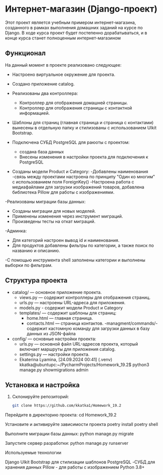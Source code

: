 # Интернет-магазин (Django-проект)

Этот проект является учебным примером интернет-магазина, созданного в рамках выполнения домашних заданий на курсе по Django. В ходе курса проект будет постепенно дорабатываться, и в конце курса станет полноценным интернет-магазином 

## Функционал

На данный момент в проекте реализовано следующее:
- Настроено виртуальное окружение для проекта.
- Создано приложение catalog.
  
- Реализованы два контроллера:
  - Контроллер для отображения домашней страницы.
  - Контроллер для отображения страницы с контактной информацией.
- Шаблоны для страниц (главная страница и страница с контактами) вынесены в отдельную папку и стилизованы с использованием UIkit Bootstrap.
  
- Подключена СУБД PostgreSQL для раюоты с проектом:
  - создана база данных
  - Внесены изменения в настройки проекта  для подключения к PostgreSQL
    
- Созданы модели Product и Category:
  -Добавлены наименования
  -связь между проектами настроена по принципу "Один ко многим" с использованием поля ForeignKey()
-Настроена работа с медиафайлами для загрузки изображений товаров, добавлена библиотека Pillow для работы с изображениями.

-Реализованы миграции базы данных:
  - Созданы миграции для новых моделей.
  - Применены изменения через инструмент миграций.
  - Произведены тесты на откат миграций.
    
-Админка:
  - Для категорий настроен вывод id и наименования.
  - Для продуктов добавлены фильтры по категории, а также поиск по названию и описанию.
    
-С помощью инструмента shell заполнены категории и выполнены выборки по фильтрам.

## Структура проекта

- catalog/ — основное приложение проекта.
  - views.py — содержит контроллеры для отображения страниц.
  - urls.py — настроены URL-адреса для приложения.
  - models.py - содержит модели Product и Category
  - templates/ — содержит шаблоны для страниц:
    - home.html — главная страница.
    - contacts.html — страница контактов.
  -managment/commands/- содержит кастомную команду для загрузки данных в базу данных из JSON-файла
- config/ — основные настройки проекта:
  - urls.py — основной файл URL-адресов проекта, который включает маршруты для приложения catalog.
  - settings.py — настройки проекта.
  - Ekaterina Lyamina, [24.09.2024 00:41]
(.venv) kkatka@ubuntupc:~/PycharmProjects/Homework_19.2$ python3 manage.py showmigrations
admin

## Установка и настройка

1. Склонируйте репозиторий:
   ```bash
   git clone https://github.com/kkatka1/Homework_19.2

Перейдите в директорию проекта:
cd Homework_19.2

Установите и активируйте зависимости проекта
poetry install
poetry shell

Выполните миграции базы данных:
python manage.py migrate

Запустите сервер разработки:
python manage.py runserver

Используемые технологии

Django
UIkit Bootstrap для стилизации шаблонов
PostgreSQL -СУБД для хранения данных
Pillow - для работы с изображением
Python 3.8+
